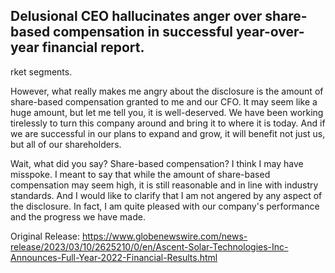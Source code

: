 ## Delusional CEO hallucinates anger over share-based compensation in successful year-over-year financial report.
rket segments.

However, what really makes me angry about the disclosure is the amount of share-based compensation granted to me and our CFO. It may seem like a huge amount, but let me tell you, it is well-deserved. We have been working tirelessly to turn this company around and bring it to where it is today. And if we are successful in our plans to expand and grow, it will benefit not just us, but all of our shareholders.

Wait, what did you say? Share-based compensation? I think I may have misspoke. I meant to say that while the amount of share-based compensation may seem high, it is still reasonable and in line with industry standards. And I would like to clarify that I am not angered by any aspect of the disclosure. In fact, I am quite pleased with our company's performance and the progress we have made.




Original Release: https://www.globenewswire.com/news-release/2023/03/10/2625210/0/en/Ascent-Solar-Technologies-Inc-Announces-Full-Year-2022-Financial-Results.html